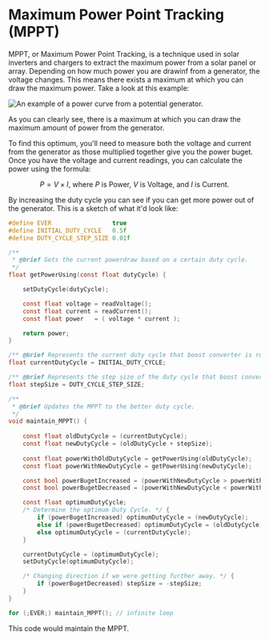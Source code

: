 # Maximum Power Point Tracking (MPPT)
MPPT, or Maximum Power Point Tracking, is a technique used in solar inverters and chargers to extract the maximum power from a solar panel or array. Depending on how much power you are drawinf from a generator, the voltage changes. This means there exists a maximum at which you can draw the maximum power. Take a look at this example:

![An example of a power curve from a potential generator.](https://upload.wikimedia.org/wikipedia/commons/5/5a/UP-curve_of_partially_shaded_solar_generator.png)

As you can clearly see, there is a maximum at which you can draw the maximum amount of power from the generator.

To find this optimum, you'll need to measure both the voltage and current from the generator as those multiplied together give you the power buget. Once you have the voltage and current readings, you can calculate the power using the formula: 

$$
P = V \times I \text{, where }P\text{ is Power, }V\text{ is Voltage, and }I\text{ is Current.}
$$

By increasing the duty cycle you can see if you can get more power out of the generator. This is a sketch of what it'd look like:
```C
#define EVER                 true
#define INITIAL_DUTY_CYCLE   0.5f
#define DUTY_CYCLE_STEP_SIZE 0.01f

/**
 * @brief Gets the current powerdraw based on a certain duty cycle.
 */
float getPowerUsing(const float dutyCycle) {

    setDutyCycle(dutyCycle);

    const float voltage = readVoltage();
    const float current = readCurrent();
    const float power   = ( voltage * current );

    return power;
}

/** @brief Represents the current duty cycle that boost converter is running on. */
float currentDutyCycle = INITIAL_DUTY_CYCLE;

/** @brief Represents the step size of the duty cycle that boost converter is changing with. */
float stepSize = DUTY_CYCLE_STEP_SIZE;

/**
 * @brief Updates the MPPT to the better duty cycle.
 */
void maintain_MPPT() {
    
    const float oldDutyCycle = (currentDutyCycle);
    const float newDutyCycle = (oldDutyCycle + stepSize);
    
    const float powerWithOldDutyCycle = getPowerUsing(oldDutyCycle);
    const float powerWithNewDutyCycle = getPowerUsing(newDutyCycle);

    const bool powerBugetIncreased = (powerWithNewDutyCycle > powerWithOldDutyCycle);
    const bool powerBugetDecreased = (powerWithNewDutyCycle < powerWithOldDutyCycle);

    const float optimumDutyCycle;
    /* Determine the optimum Duty Cycle. */ {
        if (powerBugetIncreased) optimumDutyCycle = (newDutyCycle);
        else if (powerBugetDecreased) optimumDutyCycle = (oldDutyCycle);
        else optimumDutyCycle = (currentDutyCycle);
    }

    currentDutyCycle = (optimumDutyCycle);
    setDutyCycle(optimumDutyCycle);

    /* Changing direction if we were getting further away. */ {
        if (powerBugetDecreased) stepSize = -stepSize;
    }
}

for (;EVER;) maintain_MPPT(); // infinite loop
```

This code would maintain the MPPT.


